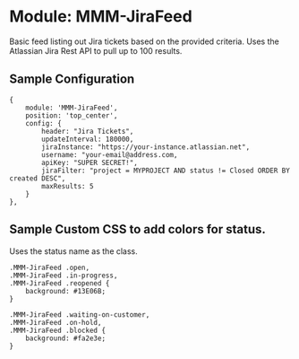 # Module: MMM-JiraFeed

Basic feed listing out Jira tickets based on the provided criteria. Uses the Atlassian Jira Rest API to pull up to 100 results.

## Sample Configuration
```
{
	module: 'MMM-JiraFeed',
	position: 'top_center',
	config: {
		header: "Jira Tickets",
		updateInterval: 180000,
		jiraInstance: "https://your-instance.atlassian.net",
		username: "your-email@address.com,
		apiKey: "SUPER SECRET!",
		jiraFilter: "project = MYPROJECT AND status != Closed ORDER BY created DESC",
		maxResults: 5
	}
},
```
## Sample Custom CSS to add colors for status.
Uses the status name as the class.
```
.MMM-JiraFeed .open,
.MMM-JiraFeed .in-progress,
.MMM-JiraFeed .reopened {
	background: #13E06B;
}

.MMM-JiraFeed .waiting-on-customer,
.MMM-JiraFeed .on-hold,
.MMM-JiraFeed .blocked {
	background: #fa2e3e;
}
```
